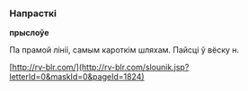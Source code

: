 ### Напрасткі
**прыслоўе**

Па прамой лініі, самым кароткім шляхам. Пайсці ў вёску н.

<a rel="author">[http://rv-blr.com/](http://rv-blr.com/slounik.jsp?letterId=0&maskId=0&pageId=1824)</a>
